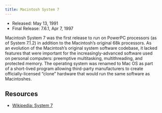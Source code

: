 ```yaml
---
title: Macintosh System 7
---
```


- Released: May 13, 1991
- Final Release: 7.6.1, Apr 7, 1997

Macintosh System 7 was the first release to run on PowerPC processors (as of System 7.1.2) in addition to the Macintosh’s original 68k processors. As an evolution of the Macintosh’s original system software codebase, it lacked features that were important for the increasingly-advanced software used on personal computers: preemptive multitasking, multithreading, and protected memory. The operating system was renamed to Mac OS as part of a short-lived program allowing third-party manufacturers to create officially-licensed “clone” hardware that would run the same software as Macintoshes.

## Resources

- [Wikipedia: System 7](https://en.wikipedia.org/wiki/System_7)
